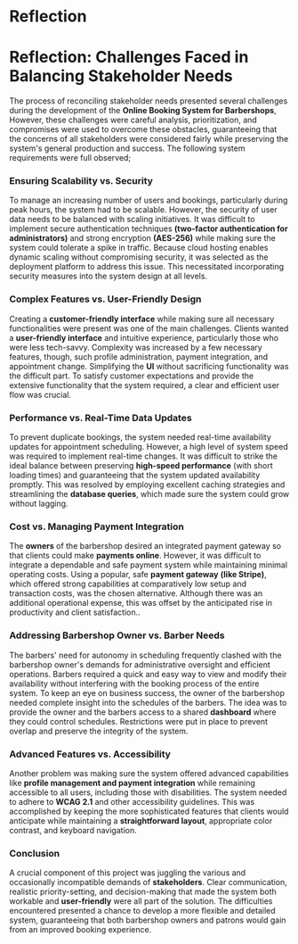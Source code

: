 
# Reflection

# Reflection: Challenges Faced in Balancing Stakeholder Needs

The process of reconciling stakeholder needs presented several challenges during the development of the **Online Booking System for Barbershops**, However, these challenges were careful analysis, prioritization, and compromises were used to overcome these obstacles, guaranteeing that the concerns of all stakeholders were considered fairly while preserving the system's general production and success. The following system requirements were full observed;

### **Ensuring Scalability vs. Security**
To manage an increasing number of users and bookings, particularly during peak hours, the system had to be scalable. However, the security of user data needs to be balanced with scaling initiatives. It was difficult to implement secure authentication techniques **(two-factor authentication for administrators)** and strong encryption **(AES-256)** while making sure the system could tolerate a spike in traffic. Because cloud hosting enables dynamic scaling without compromising security, it was selected as the deployment platform to address this issue. This necessitated incorporating security measures into the system design at all levels.

### **Complex Features vs. User-Friendly Design**
Creating a **customer-friendly interface** while making sure all necessary functionalities were present was one of the main challenges. Clients wanted a **user-friendly interface** and intuitive experience, particularly those who were less tech-savvy. Complexity was increased by a few necessary features, though, such profile administration, payment integration, and appointment change. Simplifying the **UI** without sacrificing functionality was the difficult part. To satisfy customer expectations and provide the extensive functionality that the system required, a clear and efficient user flow was crucial.

### **Performance vs. Real-Time Data Updates**
To prevent duplicate bookings, the system needed real-time availability updates for appointment scheduling. However, a high level of system speed was required to implement real-time changes. It was difficult to strike the ideal balance between preserving **high-speed performance** (with short loading times) and guaranteeing that the system updated availability promptly. This was resolved by employing excellent caching strategies and streamlining the **database queries**, which made sure the system could grow without lagging.

### **Cost vs. Managing Payment Integration**
The **owners** of the barbershop desired an integrated payment gateway so that clients could make **payments online**. However, it was difficult to integrate a dependable and safe payment system while maintaining minimal operating costs. Using a popular, safe **payment gateway** **(like Stripe)**, which offered strong capabilities at comparatively low setup and transaction costs, was the chosen alternative. Although there was an additional operational expense, this was offset by the anticipated rise in productivity and client satisfaction..

### **Addressing Barbershop Owner vs. Barber Needs**
The barbers' need for autonomy in scheduling frequently clashed with the barbershop owner's demands for administrative oversight and efficient operations. Barbers required a quick and easy way to view and modify their availability without interfering with the booking process of the entire system. To keep an eye on business success, the owner of the barbershop needed complete insight into the schedules of the barbers. The idea was to provide the owner and the barbers access to a shared **dashboard** where they could control schedules. Restrictions were put in place to prevent overlap and preserve the integrity of the system.

### **Advanced Features vs. Accessibility**
Another problem was making sure the system offered advanced capabilities like **profile management and payment integration** while remaining accessible to all users, including those with disabilities. The system needed to adhere to **WCAG 2.1** and other accessibility guidelines. This was accomplished by keeping the more sophisticated features that clients would anticipate while maintaining a **straightforward layout**, appropriate color contrast, and keyboard navigation.

### **Conclusion**
A crucial component of this project was juggling the various and occasionally incompatible demands of **stakeholders**. Clear communication, realistic priority-setting, and decision-making that made the system both workable and **user-friendly** were all part of the solution. The difficulties encountered presented a chance to develop a more flexible and detailed system, guaranteeing that both barbershop owners and patrons would gain from an improved booking experience.
